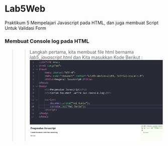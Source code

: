 # Lab5Web
Praktikum 5 Mempelajari Javascript pada HTML, dan juga membuat Script Untuk Validasi Form
### Membuat Console log pada HTML
>> Langkah pertama, kita membuat file html bernama _lab5_javascript.html_ dan Kita masukkan Kode Berikut :
![1](screenshots/1.png)
![2](screenshots/2.png)

